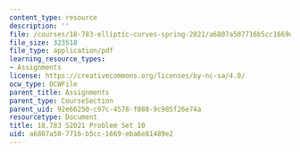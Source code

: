 ```yaml
---
content_type: resource
description: ''
file: /courses/18-783-elliptic-curves-spring-2021/a6807a507716b5cc1669eba6e81489e2_MIT18_783S21_PS10.pdf
file_size: 323518
file_type: application/pdf
learning_resource_types:
- Assignments
license: https://creativecommons.org/licenses/by-nc-sa/4.0/
ocw_type: OCWFile
parent_title: Assignments
parent_type: CourseSection
parent_uid: 92e66250-c97c-4578-f088-9c985f26e74a
resourcetype: Document
title: 18.783 S2021 Problem Set 10
uid: a6807a50-7716-b5cc-1669-eba6e81489e2
---
```

